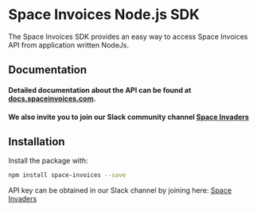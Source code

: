 # Space Invoices Node.js SDK

The Space Invoices SDK provides an easy way to access Space Invoices API from application written NodeJs.

## Documentation

#### Detailed documentation about the API can be found at [docs.spaceinvoices.com](http://docs.spaceinvoices.com).

#### We also invite you to join our Slack community channel [Space Invaders](http://joinslack.spaceinvoices.com)

## Installation

Install the package with:
```bash
npm install space-invoices --save
```

API key can be obtained in our Slack channel by joining here: [Space Invaders](http://joinslack.spaceinvoices.com)
